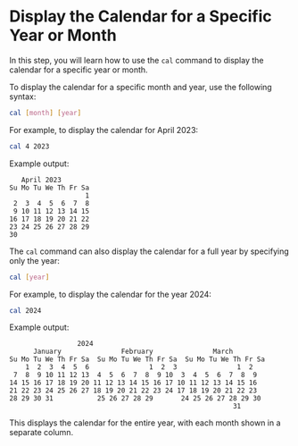 # Display the Calendar for a Specific Year or Month

In this step, you will learn how to use the `cal` command to display the calendar for a specific year or month.

To display the calendar for a specific month and year, use the following syntax:

```bash
cal [month] [year]
```

For example, to display the calendar for April 2023:

```bash
cal 4 2023
```

Example output:

```
   April 2023
Su Mo Tu We Th Fr Sa
                   1
 2  3  4  5  6  7  8
 9 10 11 12 13 14 15
16 17 18 19 20 21 22
23 24 25 26 27 28 29
30
```

The `cal` command can also display the calendar for a full year by specifying only the year:

```bash
cal [year]
```

For example, to display the calendar for the year 2024:

```bash
cal 2024
```

Example output:

```
                 2024
      January               February               March
Su Mo Tu We Th Fr Sa  Su Mo Tu We Th Fr Sa  Su Mo Tu We Th Fr Sa
    1  2  3  4  5  6               1  2  3               1  2
 7  8  9 10 11 12 13  4  5  6  7  8  9 10  3  4  5  6  7  8  9
14 15 16 17 18 19 20 11 12 13 14 15 16 17 10 11 12 13 14 15 16
21 22 23 24 25 26 27 18 19 20 21 22 23 24 17 18 19 20 21 22 23
28 29 30 31           25 26 27 28 29       24 25 26 27 28 29 30
                                                        31
```

This displays the calendar for the entire year, with each month shown in a separate column.
